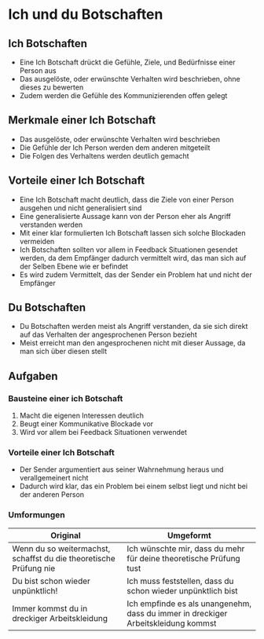 # Ich und du Botschaften

## Ich Botschaften

+ Eine Ich Botschaft drückt die Gefühle, Ziele, und Bedürfnisse einer Person aus
+ Das ausgelöste, oder erwünschte Verhalten wird beschrieben, ohne dieses zu bewerten
+ Zudem werden die Gefühle des Kommunizierenden offen gelegt

## Merkmale einer Ich Botschaft
+ Das ausgelöste, oder erwünschte Verhalten wird beschrieben
+ Die Gefühle der Ich Person werden dem anderen mitgeteilt
+ Die Folgen des Verhaltens werden deutlich gemacht

## Vorteile einer Ich Botschaft

+ Eine Ich Botschaft macht deutlich, dass die Ziele von einer Person ausgehen und nicht generalisiert sind
+ Eine generalisierte Aussage kann von der Person eher als Angriff verstanden werden
+ Mit einer klar formulierten Ich Botschaft lassen sich solche Blockaden vermeiden
+ Ich Botschaften sollten vor allem in Feedback Situationen gesendet werden, da dem Empfänger dadurch vermittelt wird, das man sich auf der Selben Ebene wie er befindet
+ Es wird zudem Vermittelt, das der Sender ein Problem hat und nicht der Empfänger

## Du Botschaften

+ Du Botschaften werden meist als Angriff verstanden, da sie sich direkt auf das Verhalten der angesprochenen Person bezieht
+ Meist erreicht man den angesprochenen nicht mit dieser Aussage, da man sich über diesen stellt

## Aufgaben

### Bausteine einer ich Botschaft
1. Macht die eigenen Interessen deutlich
2. Beugt einer Kommunikative Blockade vor
3. Wird vor allem bei Feedback Situationen verwendet

### Vorteile einer Ich Botschaft
+ Der Sender argumentiert aus seiner Wahrnehmung heraus und verallgemeinert nicht
+ Dadurch wird klar, das ein Problem bei einem selbst liegt und nicht bei der anderen Person

### Umformungen
|Original|Umgeformt|
|-|-|
|Wenn du so weitermachst, schaffst du die theoretische Prüfung nie|Ich wünschte mir, dass du mehr für deine theoretische Prüfung tust|
|Du bist schon wieder unpünktlich!|Ich muss feststellen, dass du schon wieder unpünktlich bist|
|Immer kommst du in dreckiger Arbeitskleidung|Ich empfinde es als unangenehm, dass du immer in dreckiger Arbeitskleidung kommst|
